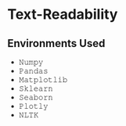 # Text-Readability
## Environments Used
- 𝙽𝚞𝚖𝚙𝚢
- 𝙿𝚊𝚗𝚍𝚊𝚜
- 𝙼𝚊𝚝𝚙𝚕𝚘𝚝𝚕𝚒𝚋
- 𝚂𝚔𝚕𝚎𝚊𝚛𝚗
- 𝚂𝚎𝚊𝚋𝚘𝚛𝚗
- 𝙿𝚕𝚘𝚝𝚕𝚢
- 𝙽𝙻𝚃𝙺
